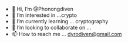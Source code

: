 - 👋 Hi, I’m @Phonongdiven
- 👀 I’m interested in ...crypto
- 🌱 I’m currently learning ... cryptography 
- 💞️ I’m looking to collaborate on ...
- 📫 How to reach me ... dyrodiven@gmail.com

<!---
Phonongdiven/Phonongdiven is a ✨ special ✨ repository because its `README.md` (this file) appears on your GitHub profile.
You can click the Preview link to take a look at your changes.
--->
